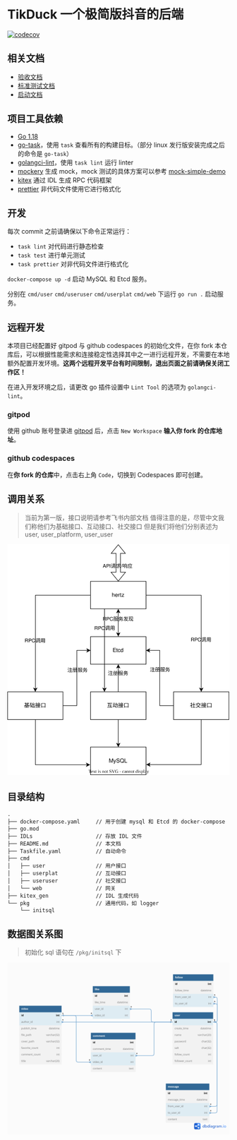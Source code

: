 # TikDuck 一个极简版抖音的后端

[![codecov](https://codecov.io/gh/808-not-found/tik_duck/branch/master/graph/badge.svg?token=ZRGZZ0HMMG)](https://codecov.io/gh/808-not-found/tik_duck)

## 相关文档

- [验收文档](验收文档.md)
- [标准测试文档](标准测试文档.md)
- [启动文档](启动文档.md)

## 项目工具依赖

- [Go 1.18](https://go.dev/)
- [go-task](https://taskfile.dev/installation/)，使用 `task` 查看所有的构建目标。（部分 linux 发行版安装完成之后的命令是 `go-task`）
- [golangci-lint](https://golangci-lint.run/)，使用 `task lint` 运行 linter
- [mockery](https://github.com/vektra/mockery) 生成 mock，mock 测试的具体方案可以参考 [mock-simple-demo](https://github.com/808-not-found/mock-simple-demo)
- [kitex](https://www.cloudwego.io/docs/kitex/) 通过 IDL 生成 RPC 代码框架
- [prettier](https://prettier.io/) 非代码文件使用它进行格式化

## 开发

每次 commit 之前请确保以下命令正常运行：

- `task lint` 对代码进行静态检查
- `task test` 进行单元测试
- `task prettier` 对非代码文件进行格式化

`docker-compose up -d` 启动 MySQL 和 Etcd 服务。

分别在 `cmd/user` `cmd/useruser` `cmd/userplat` `cmd/web` 下运行 `go run .` 启动服务。

## 远程开发

本项目已经配置好 gitpod 与 github codespaces 的初始化文件，在你 fork 本仓库后，可以根据性能需求和连接稳定性选择其中之一进行远程开发，不需要在本地额外配置开发环境。**这两个远程开发平台有时间限制，退出页面之前请确保关闭工作区！**

在进入开发环境之后，请更改 go 插件设置中 `Lint Tool` 的选项为 `golangci-lint`。

### gitpod

使用 github 账号登录进 [gitpod](https://gitpod.io/workspaces) 后，点击 `New Workspace` **输入你 fork 的仓库地址**。

### github codespaces

在**你 fork 的仓库**中，点击右上角 `Code`，切换到 Codespaces 即可创建。

## 调用关系

> 当前为第一版，接口说明请参考飞书内部文档
> 值得注意的是，尽管中文我们称他们为基础接口、互动接口、社交接口
> 但是我们将他们分别表述为 user, user_platform, user_user

![call_relation.svg](./call_relation.svg)

## 目录结构

```
.
├── docker-compose.yaml     // 用于创建 mysql 和 Etcd 的 docker-compose
├── go.mod
├── IDLs                    // 存放 IDL 文件
├── README.md               // 本文档
├── Taskfile.yaml           // 自动命令
├── cmd
│   ├── user                // 用户接口
│   ├── userplat            // 互动接口
│   ├── useruser            // 社交接口
│   └── web                 // 网关
├── kitex_gen               // IDL 生成代码
└── pkg                     // 通用代码，如 logger
    └── initsql
```

## 数据图关系图

> 初始化 sql 语句在 `/pkg/initsql` 下

![database.png](./database.png)
